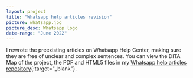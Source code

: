 ```yaml
---
layout: project
title: "Whatsapp help articles revision"
picture: whatsapp.jpg
picture_desc: Whatsapp logo
date-range: "June 2022"
---
```

I rewrote the preexisting articles on Whatsapp Help Center, making sure they are free of unclear and complex sentences. You can view the DITA Map of the project, the PDF and HTML5 files in my [Whatsapp help articles repository](https://github.com/tutkuvatansever/Whatsapp-help-articles/tree/main/Whatsapp-help-articles-revision){:target="_blank"}.
